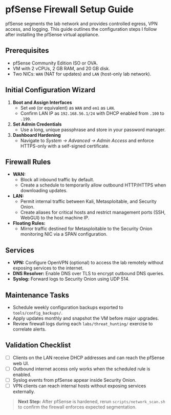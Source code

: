 # pfSense Firewall Setup Guide

pfSense segments the lab network and provides controlled egress, VPN access, and logging. This guide outlines the configuration steps I follow after installing the pfSense virtual appliance.

## Prerequisites
- pfSense Community Edition ISO or OVA.
- VM with 2 vCPUs, 2 GB RAM, and 20 GB disk.
- Two NICs: `WAN` (NAT for updates) and `LAN` (host-only lab network).

## Initial Configuration Wizard
1. **Boot and Assign Interfaces**
   - Set `em0` (or equivalent) as `WAN` and `em1` as `LAN`.
   - Confirm LAN IP as `192.168.56.1/24` with DHCP enabled from `.100` to `.199`.
2. **Set Admin Credentials**
   - Use a long, unique passphrase and store in your password manager.
3. **Dashboard Hardening**
   - Navigate to *System → Advanced → Admin Access* and enforce HTTPS-only with a self-signed certificate.

## Firewall Rules
- **WAN:**
  - Block all inbound traffic by default.
  - Create a schedule to temporarily allow outbound HTTP/HTTPS when downloading updates.
- **LAN:**
  - Permit internal traffic between Kali, Metasploitable, and Security Onion.
  - Create aliases for critical hosts and restrict management ports (SSH, WebGUI) to the host machine IP.
- **Floating Rules:**
  - Mirror traffic destined for Metasploitable to the Security Onion monitoring NIC via a SPAN configuration.

## Services
- **VPN:** Configure OpenVPN (optional) to access the lab remotely without exposing services to the internet.
- **DNS Resolver:** Enable DNS over TLS to encrypt outbound DNS queries.
- **Syslog:** Forward logs to Security Onion using UDP 514.

## Maintenance Tasks
- Schedule weekly configuration backups exported to `tools/config_backups/`.
- Apply updates monthly and snapshot the VM before major upgrades.
- Review firewall logs during each `labs/threat_hunting/` exercise to correlate alerts.

## Validation Checklist
- [ ] Clients on the LAN receive DHCP addresses and can reach the pfSense web UI.
- [ ] Outbound internet access only works when the scheduled rule is enabled.
- [ ] Syslog events from pfSense appear inside Security Onion.
- [ ] VPN clients can reach internal hosts without exposing services externally.

> **Next Step:** After pfSense is hardened, rerun `scripts/network_scan.sh` to confirm the firewall enforces expected segmentation.
